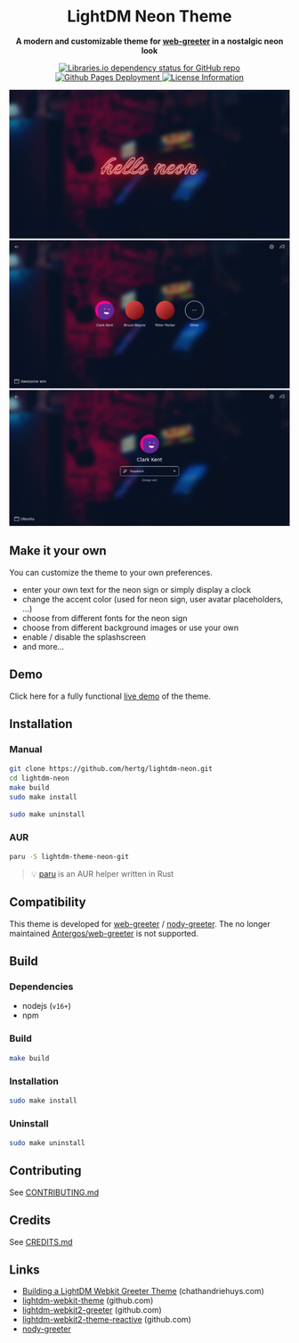 <div align="center">
  <h1><strong>LightDM Neon Theme</strong></h1>
  <p>
    <strong>A modern and customizable theme for <a href="https://github.com/JezerM/web-greeter">web-greeter</a> in a nostalgic neon look</strong>
  </p>
  <p>
    <a href="#">
        <img alt="Libraries.io dependency status for GitHub repo" src="https://img.shields.io/librariesio/github/hertg/lightdm-neon" />
    </a>
    <a href="https://hertg.github.io/lightdm-neon/">
        <img alt="Github Pages Deployment" src="https://img.shields.io/github/deployments/hertg/lightdm-neon/github-pages?label=demo">
    </a>
    <a href="#">
        <img alt="License Information" src="https://img.shields.io/github/license/hertg/lightdm-neon">
    </a>
  </p>
</div>

![Splashscreen](./docs/screenshot_splashscreen.png)
![User Selection](./docs/screenshot_user_selection.png)
![Password Prompt](./docs/screenshot_prompt.png)

## Make it your own
You can customize the theme to your own preferences.
- enter your own text for the neon sign or simply display a clock
- change the accent color (used for neon sign, user avatar placeholders, ...)
- choose from different fonts for the neon sign
- choose from different background images or use your own
- enable / disable the splashscreen
- and more...

## Demo
Click here for a fully functional [live demo](https://hertg.github.io/lightdm-neon/) of the theme.

## Installation
### Manual
```sh
git clone https://github.com/hertg/lightdm-neon.git
cd lightdm-neon
make build
sudo make install
```
```sh
sudo make uninstall
```

### AUR
```sh
paru -S lightdm-theme-neon-git
```
> :bulb: [paru](https://github.com/Morganamilo/paru) is an AUR helper written in Rust

## Compatibility
This theme is developed for [web-greeter](https://github.com/JezerM/web-greeter) / [nody-greeter](https://github.com/JezerM/nody-greeter). The no longer maintained [Antergos/web-greeter](https://github.com/Antergos/web-greeter) is not supported.

## Build
### Dependencies
- nodejs (`v16+`)
- npm

### Build
```sh
make build
```

### Installation

```sh
sudo make install
```

### Uninstall
```sh
sudo make uninstall
```

## Contributing
See [CONTRIBUTING.md](https://github.com/hertg/lightdm-neon/blob/main/CONTRIBUTING.md)

## Credits
See [CREDITS.md](https://github.com/hertg/lightdm-neon/blob/main/CREDITS.md)

## Links
- [Building a LightDM Webkit Greeter Theme](https://www.chathandriehuys.com/blog/posts/2021/01/building-a-lightdm-webkit-greeter-theme/) (chathandriehuys.com)
- [lightdm-webkit-theme](https://github.com/cdriehuys/lightdm-webkit-theme) (github.com)
- [lightdm-webkit2-greeter](https://github.com/antergos/web-greeter) (github.com)
- [lightdm-webkit2-theme-reactive](https://github.com/gitneeraj/lightdm-webkit2-theme-reactive) (github.com)
- [nody-greeter](https://github.com/JezerM/nody-greeter)
